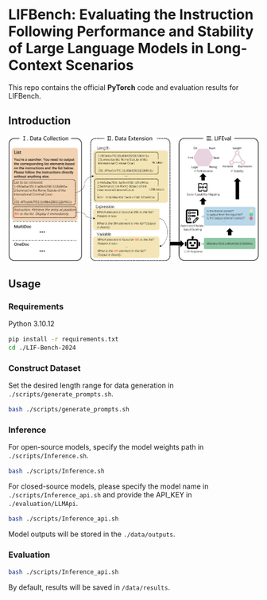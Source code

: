 # LIFBench: Evaluating the Instruction Following Performance and Stability of Large Language Models in Long-Context Scenarios

This repo contains the official **PyTorch** code and evaluation results for LIFBench.

## Introduction

![overview3-1](assets/overview3-1.png)


## Usage

### Requirements

Python 3.10.12

```bash
pip install -r requirements.txt
cd ./LIF-Bench-2024
```

### Construct Dataset

Set the desired length range for data generation in `./scripts/generate_prompts.sh`.

```bash
bash ./scripts/generate_prompts.sh
```

### Inference

For open-source models, specify the model weights path in `./scripts/Inference.sh`.

```bash
bash ./scripts/Inference.sh
```

For closed-source models, please specify the model name in `./scripts/Inference_api.sh` and provide the API_KEY in `./evaluation/LLMApi`.

```bash
bash ./scripts/Inference_api.sh
```

Model outputs will be stored in the `./data/outputs`.

### Evaluation

```bash
bash ./scripts/Inference_api.sh
```

By default, results will be saved in `/data/results`.
